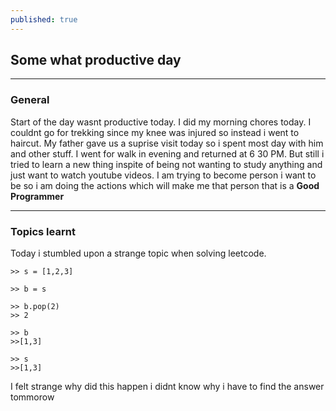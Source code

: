 ```yaml
---
published: true
---
```

## Some what productive day

---------

### General



Start of the day wasnt productive today. I did my morning chores today. I couldnt go for trekking since my knee was injured so instead i went to haircut. My father gave us a suprise visit today so i spent most day with him and other stuff. I went for walk in evening and returned at 6 30 PM. But still i tried to learn a new thing inspite of being not wanting to study anything and just want to watch youtube videos. I am trying to become person i want to be so i am doing the actions which will make me that person that is a ****Good Programmer**** 

-----------

### Topics learnt

Today i stumbled upon a strange topic when solving leetcode.

``` 
>> s = [1,2,3]

>> b = s

>> b.pop(2)
>> 2

>> b
>>[1,3]

>> s
>>[1,3]
```
I felt strange why did this happen i didnt know why i have to find the answer tommorow
